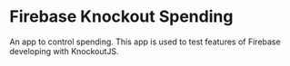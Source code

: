 # Firebase Knockout Spending

An app to control spending. This app is used to test features of Firebase developing with KnockoutJS.